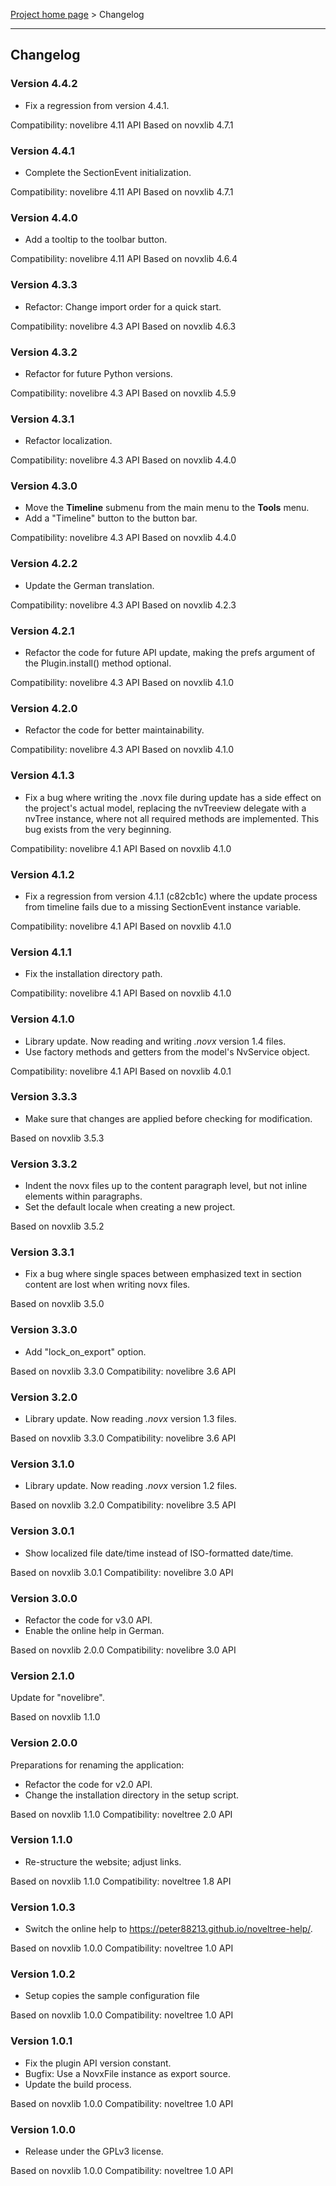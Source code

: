 [Project home page](../) > Changelog

------------------------------------------------------------------------

## Changelog


### Version 4.4.2

- Fix a regression from version 4.4.1.

Compatibility: novelibre 4.11 API
Based on novxlib 4.7.1

### Version 4.4.1

- Complete the SectionEvent initialization.

Compatibility: novelibre 4.11 API
Based on novxlib 4.7.1

### Version 4.4.0

- Add a tooltip to the toolbar button.

Compatibility: novelibre 4.11 API
Based on novxlib 4.6.4

### Version 4.3.3

- Refactor: Change import order for a quick start.

Compatibility: novelibre 4.3 API
Based on novxlib 4.6.3

### Version 4.3.2

- Refactor for future Python versions.

Compatibility: novelibre 4.3 API
Based on novxlib 4.5.9

### Version 4.3.1

- Refactor localization.

Compatibility: novelibre 4.3 API
Based on novxlib 4.4.0

### Version 4.3.0

- Move the **Timeline** submenu from the main menu to the **Tools** menu.
- Add a "Timeline" button to the button bar.

Compatibility: novelibre 4.3 API
Based on novxlib 4.4.0

### Version 4.2.2

- Update the German translation.

Compatibility: novelibre 4.3 API
Based on novxlib 4.2.3

### Version 4.2.1

- Refactor the code for future API update,
  making the prefs argument of the Plugin.install() method optional.

Compatibility: novelibre 4.3 API
Based on novxlib 4.1.0

### Version 4.2.0

- Refactor the code for better maintainability.

Compatibility: novelibre 4.3 API
Based on novxlib 4.1.0

### Version 4.1.3

- Fix a bug where writing the .novx file during update has a side effect 
  on the project's actual model, replacing the nvTreeview delegate with 
  a nvTree instance, where not all required methods are implemented. 
  This bug exists from the very beginning. 

Compatibility: novelibre 4.1 API
Based on novxlib 4.1.0

### Version 4.1.2

- Fix a regression from version 4.1.1 (c82cb1c) where the update process 
  from timeline fails due to a missing SectionEvent instance variable.

Compatibility: novelibre 4.1 API
Based on novxlib 4.1.0

### Version 4.1.1

- Fix the installation directory path.

Compatibility: novelibre 4.1 API
Based on novxlib 4.1.0

### Version 4.1.0

- Library update. Now reading and writing *.novx* version 1.4 files.
- Use factory methods and getters from the model's NvService object.

Compatibility: novelibre 4.1 API
Based on novxlib 4.0.1

### Version 3.3.3

- Make sure that changes are applied before checking for modification.

Based on novxlib 3.5.3

### Version 3.3.2

- Indent the novx files up to the content paragraph level, but not
inline elements within paragraphs.
- Set the default locale when creating a new project.

Based on novxlib 3.5.2

### Version 3.3.1

- Fix a bug where single spaces between emphasized text in section content are lost when writing novx files.

Based on novxlib 3.5.0

### Version 3.3.0

- Add "lock_on_export" option.

Based on novxlib 3.3.0
Compatibility: novelibre 3.6 API

### Version 3.2.0

- Library update. Now reading *.novx* version 1.3 files.

Based on novxlib 3.3.0
Compatibility: novelibre 3.6 API

### Version 3.1.0

- Library update. Now reading *.novx* version 1.2 files.

Based on novxlib 3.2.0
Compatibility: novelibre 3.5 API

### Version 3.0.1

- Show localized file date/time instead of ISO-formatted date/time.

Based on novxlib 3.0.1
Compatibility: novelibre 3.0 API

### Version 3.0.0

- Refactor the code for v3.0 API.
- Enable the online help in German.

Based on novxlib 2.0.0
Compatibility: novelibre 3.0 API

### Version 2.1.0

Update for "novelibre".

Based on novxlib 1.1.0

### Version 2.0.0

Preparations for renaming the application:
- Refactor the code for v2.0 API.
- Change the installation directory in the setup script.

Based on novxlib 1.1.0
Compatibility: noveltree 2.0 API

### Version 1.1.0

- Re-structure the website; adjust links.

Based on novxlib 1.1.0
Compatibility: noveltree 1.8 API

### Version 1.0.3

- Switch the online help to https://peter88213.github.io/noveltree-help/.

Based on novxlib 1.0.0
Compatibility: noveltree 1.0 API

### Version 1.0.2

- Setup copies the sample configuration file

Based on novxlib 1.0.0
Compatibility: noveltree 1.0 API

### Version 1.0.1

- Fix the plugin API version constant.
- Bugfix: Use a NovxFile instance as export source.
- Update the build process.

Based on novxlib 1.0.0
Compatibility: noveltree 1.0 API

### Version 1.0.0

- Release under the GPLv3 license.

Based on novxlib 1.0.0
Compatibility: noveltree 1.0 API
